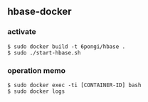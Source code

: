 ## hbase-docker

### activate

    $ sudo docker build -t 6pongi/hbase .
    $ sudo ./start-hbase.sh

### operation memo

    $ sudo docker exec -ti [CONTAINER-ID] bash
    $ sudo docker logs
